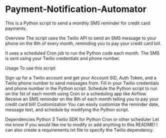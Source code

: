 # Payment-Notification-Automator

This is a Python script to send a monthly SMS reminder for credit card payments.

Overview
The script uses the Twilio API to send an SMS message to your phone on the 8th of every month, reminding you to pay your credit card bill.

It uses a scheduled Cron job to run the Python code each month. The SMS is sent using your Twilio credentials and phone number.

Usage
To use this script:

Sign up for a Twilio account and get your Account SID, Auth Token, and a Twilio phone number to send messages from.
Fill in your Twilio credentials and phone number in the Python script.
Schedule the Python script to run on the 1st of each month using Cron or a scheduling app like Airflow.
Receive an SMS reminder on the 8th of each month telling you to pay your credit card bill!
Customization
You can easily customize the reminder date, message text, and schedule by modifying the Python script.

Dependencies
Python 3
Twilio SDK for Python
Cron or other scheduler
Let me know if you would like me to modify or add anything to this README! I can also create a requirements.txt file to specify the Twilio dependency.
